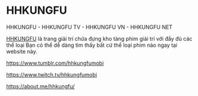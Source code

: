 # HHKUNGFU

HHKUNGFU - HHKUNGFU TV - HHKUNGFU VN - HHKUNGFU NET

[HHKUNGFU](https://hhkungfu.mobi/) là trang giải trí chứa đựng kho tàng phim giải trí với đầy đủ các thể loại Bạn có thể dễ dàng tìm thấy bất cứ thể loại phim nào ngay tại website này.

https://www.tumblr.com/hhkungfumobi

https://www.twitch.tv/hhkungfumobi

https://about.me/hhkungfu/
